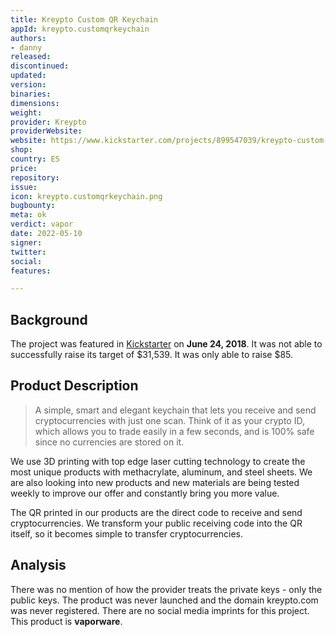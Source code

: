 ```yaml
---
title: Kreypto Custom QR Keychain
appId: kreypto.customqrkeychain
authors:
- danny
released: 
discontinued: 
updated: 
version: 
binaries: 
dimensions: 
weight: 
provider: Kreypto
providerWebsite: 
website: https://www.kickstarter.com/projects/899547039/kreypto-custom-qr-crypto-keychains/description
shop: 
country: ES
price: 
repository: 
issue: 
icon: kreypto.customqrkeychain.png
bugbounty: 
meta: ok
verdict: vapor
date: 2022-05-10
signer: 
twitter: 
social: 
features: 

---
```


## Background 

The project was featured in [Kickstarter](https://www.kickstarter.com/projects/899547039/kreypto-custom-qr-crypto-keychains/description) on **June 24, 2018**. It was not able to successfully raise its target of $31,539. It was only able to raise $85.

## Product Description 

> A simple, smart and elegant keychain that lets you receive and send cryptocurrencies with just one scan. Think of it as your crypto ID, which allows you to trade easily in a few seconds, and is 100% safe since no currencies are stored on it. 
> 
We use 3D printing with top edge laser cutting technology to create the most unique products with methacrylate, aluminum, and steel sheets. We are also looking into new products and new materials are being tested weekly to improve our offer and constantly bring you more value. 
>
The QR printed in our products are the direct code to receive and send cryptocurrencies. We transform your public receiving code into the QR itself, so it becomes simple to transfer cryptocurrencies.

## Analysis 

There was no mention of how the provider treats the private keys - only the public keys. The product was never launched and the domain kreypto.com was never registered. There are no social media imprints for this project. This product is **vaporware**.

